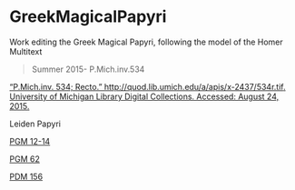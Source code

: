# GreekMagicalPapyri
Work editing the Greek Magical Papyri, following the model of the Homer Multitext

>Summer 2015- P.Mich.inv.534

[“P.Mich.inv. 534; Recto.” http://quod.lib.umich.edu/a/apis/x-2437/534r.tif. University of Michigan Library Digital Collections. Accessed: August 24, 2015.](http://quod.lib.umich.edu/a/apis/x-2437/534r___tif)


Leiden Papyri

[PGM 12-14](http://www.rmo.nl/collectie/zoeken?q=papyri&Afdeling=&Objectnaam=&Materiaal=&Periode=&Vindplaats=)

[PGM 62](http://hum.leidenuniv.nl/papyrologisch-instituut/online-tentoonstelling/tentoonstelling-k.html)

[PDM 156](http://www.rmo.nl/collectie/zoeken?object=AMS+75+vel+2)
